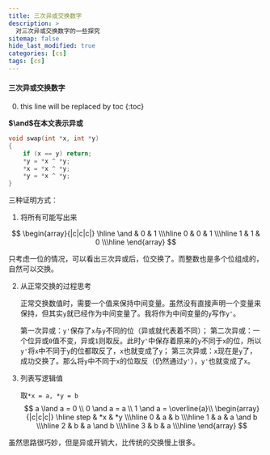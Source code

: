 ```yaml
---
title: 三次异或交换数字
description: >
  对三次异或交换数字的一些探究
sitemap: false
hide_last_modified: true
categories: [cs]
tags: [cs]
---
```


#### 三次异或交换数字

0. this line will be replaced by toc
{:toc}

**$\and$在本文表示异或**

```c
void swap(int *x, int *y)
{
    if (x == y) return;
    *y = *x ^ *y;
    *x = *x ^ *y;
    *y = *x ^ *y;
}
```

三种证明方式：

1. 将所有可能写出来

$$
  \begin{array}{|c|c|c|} \hline
  \and & 0 & 1 \\\hline
  0 & 0 & 1 \\\hline
  1 & 1 & 0 \\\hline
  \end{array}
$$

  只考虑一位的情况，可以看出三次异或后，位交换了。而整数也是多个位组成的，自然可以交换。

2. 从正常交换的过程思考

   正常交换数值时，需要一个值来保持中间变量。虽然没有直接声明一个变量来保持，但其实`y`就已经作为中间变量了。我将作为中间变量的`y`写作`y'`。

   第一次异或：`y'`保存了`x`与`y`不同的位（异或就代表着不同）；
   第二次异或：一个位异或`0`值不变，异或`1`则取反。此时`y'`中保存着原来的`y`不同于`x`的位，所以`y'`将`x`中不同于`y`的位都取反了，`x`也就变成了`y`；
   第三次异或：`x`现在是`y`了，成功交换了。那么将`y`中不同于`x`的位取反（仍然通过`y'`），`y'`也就变成了`x`。

3. 列表写逻辑值

   取`*x = a, *y = b`
   $$
   a \land a = 0 \\ 0 \and a = a \\ 1 \and a = \overline{a}\\
   \begin{array}{|c|c|c|} \hline
   step & *x & *y \\\hline
   0 & a & b \\\hline
   1 & a & a \and b \\\hline
   2 & b & a \and b \\\hline
   3 & b & a \\\hline
   \end{array}
   $$
   

虽然思路很巧妙，但是异或开销大，比传统的交换慢上很多。